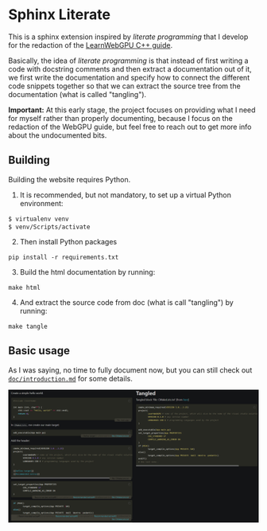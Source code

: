 Sphinx Literate
===============

This is a sphinx extension inspired by *literate programming* that I develop for the redaction of the [LearnWebGPU C++ guide](https://eliemichel.github.io/LearnWebGPU).

Basically, the idea of *literate programming* is that instead of first writing a code with docstring comments and then extract a documentation out of it, we first write the documentation and specify how to connect the different code snippets together so that we can extract the source tree from the documentation (what is called "tangling").

**Important:** At this early stage, the project focuses on providing what I need for myself rather than properly documenting, because I focus on the redaction of the WebGPU guide, but feel free to reach out to get more info about the undocumented bits.

Building
--------

Building the website requires Python.

1. It is recommended, but not mandatory, to set up a virtual Python environment:

```
$ virtualenv venv
$ venv/Scripts/activate
```

2. Then install Python packages

```
pip install -r requirements.txt
```

3. Build the html documentation by running:

```
make html
```

4. And extract the source code from doc (what is call "tangling") by running:

```
make tangle
```

Basic usage
-----------

As I was saying, no time to fully document now, but you can still check out [`doc/introduction.md`](doc/introduction.md) for some details.

![Screenshot of the documentation](doc/images/screenshot.png)
